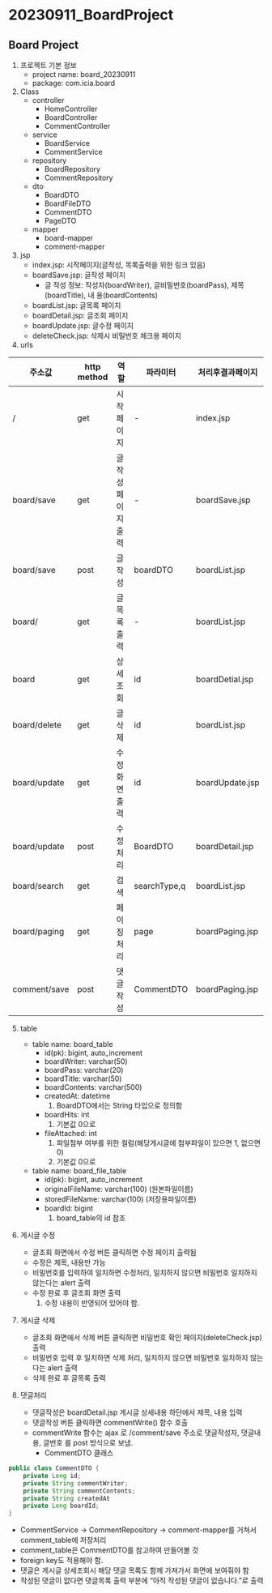 # 20230911_BoardProject

## Board Project
1. 프로젝트 기본 정보
   - project name: board_20230911
   - package: com.icia.board
2. Class
   - controller
     - HomeController
     - BoardController
     - CommentController
   - service
     - BoardService
     - CommentService
   - repository
     - BoardRepository
     - CommentRepository
   - dto
     - BoardDTO
     - BoardFileDTO
     - CommentDTO
     - PageDTO
   - mapper
     - board-mapper
     - comment-mapper
3. jsp
   - index.jsp: 시작페이지(글작성, 목록출력을 위한 링크 있음)
   - boardSave.jsp: 글작성 페이지
     - 글 작성 정보: 작성자(boardWriter), 글비밀번호(boardPass), 제목(boardTitle), 내
     용(boardContents)
   - boardList.jsp: 글목록 페이지
   - boardDetail.jsp: 글조회 페이지
   - boardUpdate.jsp: 글수정 페이지
   - deleteCheck.jsp: 삭제시 비밀번호 체크용 페이지
4. urls

| 주소값          | http method | 역할         | 파라미터         | 처리후결과페이지        |
|--------------|-------------|------------|--------------|-----------------|
| /            | get         | 시작페이지      | -            | index.jsp       |
| board/save   | get         | 글작성 페이지 출력 | -            | boardSave.jsp   |
| board/save   | post        | 글작성        | boardDTO     | boardList.jsp   |
| board/       | get         | 글목록 출력     | -            | boardList.jsp   |
| board        | get         | 상세조회       | id           | boardDetial.jsp |
| board/delete | get         | 글삭제        | id           | boardList.jsp   |
| board/update | get         | 수정화면 출력    | id           | boardUpdate.jsp |
| board/update | post        | 수정처리       | BoardDTO     | boardDetail.jsp |
| board/search | get         | 검색         | searchType,q | boardList.jsp   |
| board/paging | get         | 페이징처리      | page         | boardPaging.jsp |
| comment/save | post         | 댓글작성      | CommentDTO         | boardPaging.jsp |

5. table
   - table name: board_table
     - id(pk): bigint, auto_increment
     - boardWriter: varchar(50)
     - boardPass: varchar(20)
     - boardTitle: varchar(50)
     - boardContents: varchar(500)
     - createdAt: datetime
       1. BoardDTO에서는 String 타입으로 정의함
     - boardHits: int 
       1. 기본값 0으로
     - fileAttached: int
       1. 파일첨부 여부를 위한 컬럼(해당게시글에 첨부파일이 있으면 1, 없으면 0)
       2. 기본값 0으로
   - table name: board_file_table
      - id(pk): bigint, auto_increment
      - originalFileName: varchar(100) (원본파일이름)
      - storedFileName: varchar(100) (저장용파일이름)
      - boardId: bigint
        1. board_table의 id 참조

6. 게시글 수정
   - 글조회 화면에서 수정 버튼 클릭하면 수정 페이지 출력됨
   - 수정은 제목, 내용만 가능
   - 비밀번호를 입력하여 일치하면 수정처리, 일치하지 않으면 비밀번호 일치하지 않는다는
   alert 출력
   - 수정 완료 후 글조회 화면 출력
      1. 수정 내용이 반영되어 있어야 함.
7. 게시글 삭제
   - 글조회 화면에서 삭제 버튼 클릭하면 비밀번호 확인 페이지(deleteCheck.jsp)출력
   - 비밀번호 입력 후 일치하면 삭제 처리, 일치하지 않으면 비밀번호 일치하지 않는다는
     alert 출력
   - 삭제 완료 후 글목록 출력

8. 댓글처리
   - 댓글작성은 boardDetail.jsp 게시글 상세내용 하단에서 제목, 내용 입력
   - 댓글작성 버튼 클릭하면 commentWrite() 함수 호출
   - commentWrite 함수는 ajax 로 /comment/save 주소로 댓글작성자, 댓글내용, 글번호
   를 post 방식으로 보냄.
     - CommentDTO 클래스
```java
public class CommentDTO {
    private Long id;
    private String commentWriter;
    private String commentContents;
    private String createdAt
    private Long boardId;
}
```
  - CommentService → CommentRepository → comment-mapper를 거쳐서
comment_table에 저장처리
  - comment_table은 CommentDTO를 참고하여 만들어볼 것
  - foreign key도 적용해야 함.
  - 댓글은 게시글 상세조회시 해당 댓글 목록도 함께 가져가서 화면에 보여줘야 함
  - 작성된 댓글이 없다면 댓글목록 출력 부분에 “아직 작성된 댓글이 없습니다.”로 출력
